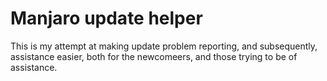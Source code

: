 # Manjaro update helper

This is my attempt at making update problem reporting, and subsequently, assistance easier, both for the newcomeers, and those trying to be of assistance.